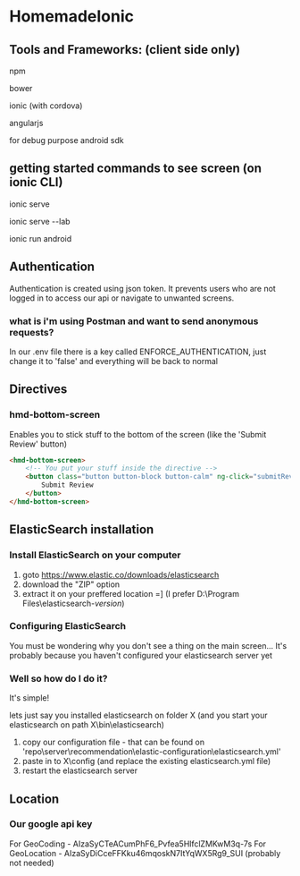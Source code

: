 # HomemadeIonic

## Tools and Frameworks: (client side only)

npm

bower

ionic (with cordova)

angularjs

for debug purpose android sdk


## getting started commands to see screen (on ionic CLI)

ionic serve

ionic serve --lab

ionic run android

## Authentication

Authentication is created using json token.
It prevents users who are not logged in to access our api or navigate to unwanted screens.

### what is i'm using Postman and want to send anonymous requests?

In our .env file there is a key called ENFORCE_AUTHENTICATION, just change it to 'false' and everything will be back to normal

## Directives

### hmd-bottom-screen

Enables you to stick stuff to the bottom of the screen (like the 'Submit Review' button)

```html
<hmd-bottom-screen>
	<!-- You put your stuff inside the directive -->
	<button class="button button-block button-calm" ng-click="submitReview()">
		Submit Review
	</button>
</hmd-bottom-screen>
```

## ElasticSearch installation

### Install ElasticSearch on your computer

1. goto https://www.elastic.co/downloads/elasticsearch
2. download the "ZIP" option
3. extract it on your preffered location =] (I prefer D:\Program Files\elasticsearch-*version*)

### Configuring ElasticSearch

You must be wondering why you don't see a thing on the main screen...
It's probably because you haven't configured your elasticsearch server yet

### Well so how do I do it?

It's simple! 

lets just say you installed elasticsearch on folder X (and you start your elasticsearch on path X\bin\elasticsearch)

1. copy our configuration file - that can be found on 'repo\server\recommendation\elastic-configuration\elasticsearch.yml'
2. paste in to X\config (and replace the existing elasticsearch.yml file)
3. restart the elasticsearch server

## Location

### Our google api key

For GeoCoding - AIzaSyCTeACumPhF6_Pvfea5HlfclZMKwM3q-7s
For GeoLocation - AIzaSyDiCceFFKku46mqoskN7ItYqWX5Rg9_SUI (probably not needed)
